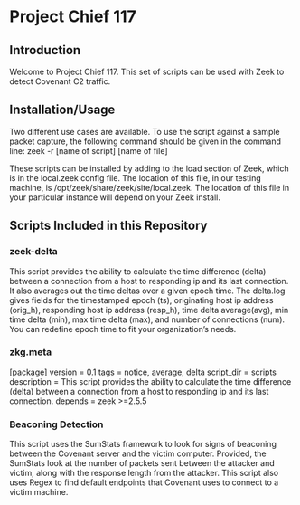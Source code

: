 <h1>Project Chief 117</h1>

<h2>Introduction</h2>

Welcome to Project Chief 117. This set of scripts can be used with Zeek to detect Covenant C2 traffic. 

<h2>Installation/Usage</h2>

Two different use cases are available. To use the script against a sample packet capture, the following command should be given in the command line: zeek -r [name of script] [name of file]

These scripts can be installed by adding to the load section of Zeek, which is in the local.zeek config file. The location of this file, in our testing machine, is /opt/zeek/share/zeek/site/local.zeek. The location of this file in your particular instance will depend on your Zeek install. 


<h2>Scripts Included in this Repository</h2>


<h3>zeek-delta</h3>

This script provides the ability to calculate the time difference (delta) between a connection from a host to responding ip and its last connection. It also averages out the time deltas over a given epoch time. The delta.log gives fields for the timestamped epoch (ts), originating host ip address (orig_h), responding host ip address (resp_h), time delta average(avg), min time delta (min), max time delta (max), and number of connections (num).
You can redefine epoch time to fit your organization’s needs.

<h3>zkg.meta</h3>

[package]
version = 0.1
tags = notice, average, delta 
script_dir = scripts
description = This script provides the ability to calculate the time difference (delta) between a connection from a host to responding ip and its last connection.
depends = zeek >=2.5.5


<h3>Beaconing Detection</h3>

This script uses the SumStats framework to look for signs of beaconing between the Covenant server and the victim computer. Provided, the SumStats look at the number of packets sent between the attacker and victim, along with the response length from the attacker. This script also uses Regex to find default endpoints that Covenant uses to connect to a victim machine. 
